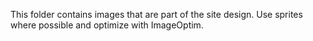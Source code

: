 This folder contains images that are part of the site design. Use sprites where possible and optimize with ImageOptim.